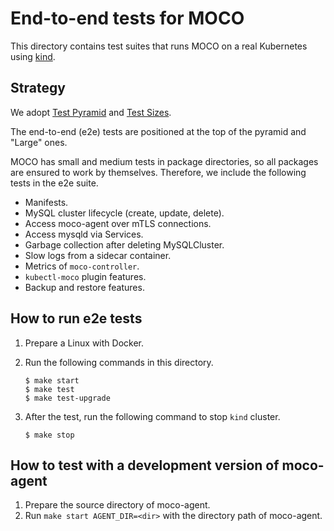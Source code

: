 # End-to-end tests for MOCO

This directory contains test suites that runs MOCO on a real Kubernetes using [kind][].

## Strategy

We adopt [Test Pyramid](https://martinfowler.com/bliki/TestPyramid.html) and [Test Sizes](https://testing.googleblog.com/2010/12/test-sizes.html).

The end-to-end (e2e) tests are positioned at the top of the pyramid and "Large" ones.

MOCO has small and medium tests in package directories, so all packages are ensured to work by themselves.
Therefore, we include the following tests in the e2e suite.

- Manifests.
- MySQL cluster lifecycle (create, update, delete).
- Access moco-agent over mTLS connections.
- Access mysqld via Services.
- Garbage collection after deleting MySQLCluster.
- Slow logs from a sidecar container.
- Metrics of `moco-controller`.
- `kubectl-moco` plugin features.
- Backup and restore features.

## How to run e2e tests

1. Prepare a Linux with Docker.
2. Run the following commands in this directory.

    ```console
    $ make start
    $ make test
    $ make test-upgrade
    ```

3. After the test, run the following command to stop `kind` cluster.

    ```console
    $ make stop
    ```

## How to test with a development version of moco-agent

1. Prepare the source directory of moco-agent.
2. Run `make start AGENT_DIR=<dir>` with the directory path of moco-agent.

[kind]: https://kind.sigs.k8s.io/
